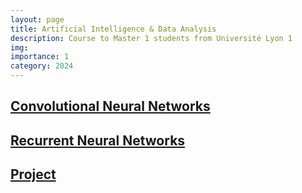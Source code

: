 ```yaml
---
layout: page
title: Artificial Intelligence & Data Analysis
description: Course to Master 1 students from Université Lyon 1
img:
importance: 1
category: 2024
---
```


## [Convolutional Neural Networks](https://pierremarza.github.io/teaching/3_teaching_cnn/)

## [Recurrent Neural Networks]()

## [Project]()

